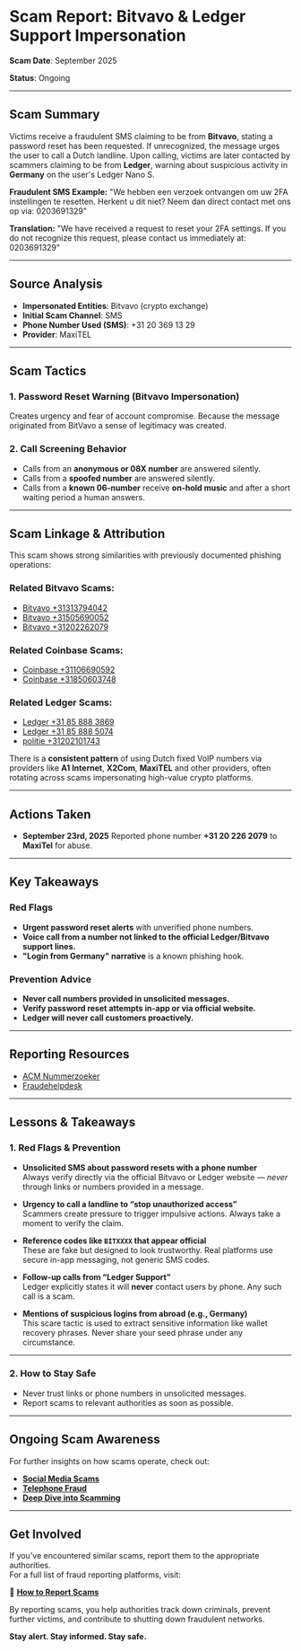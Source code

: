 # Scam Report: Bitvavo & Ledger Support Impersonation

**Scam Date**: September 2025

**Status**: Ongoing

---

## Scam Summary

Victims receive a fraudulent SMS claiming to be from **Bitvavo**, stating a password reset has been requested. If unrecognized, the message urges the user to call a Dutch landline. Upon calling, victims are later contacted by scammers claiming to be from **Ledger**, warning about suspicious activity in **Germany** on the user's Ledger Nano S.

**Fraudulent SMS Example:**
"We hebben een verzoek ontvangen om uw 2FA instellingen te resetten. Herkent u dit niet? Neem dan direct contact met ons op via: 0203691329"

**Translation:**
"We have received a request to reset your 2FA settings. If you do not recognize this request, please contact us immediately at: 0203691329"

---

## Source Analysis

* **Impersonated Entities**: Bitvavo (crypto exchange)
* **Initial Scam Channel**: SMS
* **Phone Number Used (SMS)**: +31 20 369 13 29
* **Provider**: MaxiTEL

---

## Scam Tactics

### 1. Password Reset Warning (Bitvavo Impersonation)

Creates urgency and fear of account compromise. Because the message originated from BitVavo a sense of legitimacy was created.

### 2. Call Screening Behavior

* Calls from an **anonymous or 08X number** are answered silently.
* Calls from a **spoofed number** are answered silently. 
* Calls from a **known 06-number** receive **on-hold music** and after a short waiting period a human answers.

---

## Scam Linkage & Attribution

This scam shows strong similarities with previously documented phishing operations:

### Related Bitvavo Scams:

* [Bitvavo +31313794042](https://github.com/ScamSleuth/ScamSleuth-Resource-Center/tree/main/bitvavo%20%2B31313794042)
* [Bitvavo +31505690052](https://github.com/ScamSleuth/ScamSleuth-Resource-Center/tree/main/bitvavo%20%2B31505690052)
* [Bitvavo +31202262079](https://github.com/ScamSleuth/ScamSleuth-Resource-Center/tree/main/bitvavo%20%2B31202262079)

### Related Coinbase Scams:

* [Coinbase +31106690592](https://github.com/ScamSleuth/ScamSleuth-Resource-Center/tree/main/coinbase%20%2B31106690592)
* [Coinbase +31850603748](https://github.com/ScamSleuth/ScamSleuth-Resource-Center/tree/main/coinbase%20%2B31850603748)

### Related Ledger Scams:

* [Ledger +31 85 888 3869](https://github.com/ScamSleuth/ScamSleuth-Resource-Center/tree/main/ledger%20%2B31%2085%20888%203869)
* [Ledger +31 85 888 5074](https://github.com/ScamSleuth/ScamSleuth-Resource-Center/tree/main/ledger%20%2B31%2085%20888%205074)
* [politie +31202101743](https://github.com/ScamSleuth/ScamSleuth-Resource-Center/tree/main/politie%20%2B31202101743)

There is a **consistent pattern** of using Dutch fixed VoIP numbers via providers like **A1 Internet**, **X2Com**, **MaxiTEL** and other providers, often rotating across scams impersonating high-value crypto platforms.

---

## Actions Taken

* **September 23rd, 2025** Reported phone number **+31 20 226 2079** to **MaxiTel** for abuse.

---

## Key Takeaways

### Red Flags

* **Urgent password reset alerts** with unverified phone numbers.
* **Voice call from a number not linked to the official Ledger/Bitvavo support lines.**
* **"Login from Germany" narrative** is a known phishing hook.

### Prevention Advice

* **Never call numbers provided in unsolicited messages.**
* **Verify password reset attempts in-app or via official website.**
* **Ledger will never call customers proactively.**

---

## Reporting Resources

* [ACM Nummerzoeker](https://www.acm.nl/nl/telefoonnummers-zoeken)
* [Fraudehelpdesk](https://www.fraudehelpdesk.nl)

---
## Lessons & Takeaways

### 1. Red Flags & Prevention

- **Unsolicited SMS about password resets with a phone number**  
  Always verify directly via the official Bitvavo or Ledger website — *never* through links or numbers provided in a message.

- **Urgency to call a landline to “stop unauthorized access”**  
  Scammers create pressure to trigger impulsive actions. Always take a moment to verify the claim.

- **Reference codes like `BITXXXX` that appear official**  
  These are fake but designed to look trustworthy. Real platforms use secure in-app messaging, not generic SMS codes.

- **Follow-up calls from “Ledger Support”**  
  Ledger explicitly states it will **never** contact users by phone. Any such call is a scam.

- **Mentions of suspicious logins from abroad (e.g., Germany)**  
  This scare tactic is used to extract sensitive information like wallet recovery phrases. Never share your seed phrase under any circumstance.

---

### 2. How to Stay Safe  
- Never trust links or phone numbers in unsolicited messages.  
- Report scams to relevant authorities as soon as possible.  

---

## Ongoing Scam Awareness  
For further insights on how scams operate, check out:  
- [**Social Media Scams**](../General/SocialMediaScam.md)  
- [**Telephone Fraud**](../General/Telefonische_fraude.md)  
- [**Deep Dive into Scamming**](../General/Dive_into_scamming.md)  

---

## Get Involved  
If you've encountered similar scams, report them to the appropriate authorities.  
For a full list of fraud reporting platforms, visit:  

🔹 [**How to Report Scams**](../General/GetInvolved.md)  

By reporting scams, you help authorities track down criminals, prevent further victims, and contribute to shutting down fraudulent networks.  

**Stay alert. Stay informed. Stay safe.**
